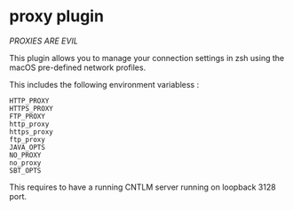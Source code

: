 # proxy plugin

_PROXIES ARE EVIL_

This plugin allows you to manage your connection settings in zsh using the macOS pre-defined network profiles.

This includes the following environment variabless :

```
HTTP_PROXY
HTTPS_PROXY
FTP_PROXY
http_proxy
https_proxy
ftp_proxy
JAVA_OPTS
NO_PROXY
no_proxy
SBT_OPTS
```

This requires to have a running CNTLM server running on loopback 3128 port.